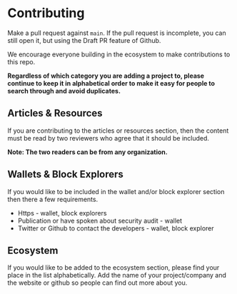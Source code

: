 # Contributing

Make a pull request against `main`. If the pull request is incomplete, you can still open it, but using the Draft PR feature of Github.

We encourage everyone building in the ecosystem to make contributions to this repo.

**Regardless of which category you are adding a project to, please continue to keep it in alphabetical order to make it easy for people to search through and avoid duplicates.**

## Articles & Resources

If you are contributing to the articles or resources section, then the content must be read by two reviewers who agree that it should be included.

**Note: The two readers can be from any organization.**

## Wallets & Block Explorers

If you would like to be included in the wallet and/or block explorer section then there a few requirements.

- Https - wallet, block explorers
- Publication or have spoken about security audit - wallet
- Twitter or Github to contact the developers - wallet, block explorer

## Ecosystem

If you would like to be added to the ecosystem section, please find your place in the list alphabetically.
Add the name of your project/company and the website or github so people can find out more about you.
